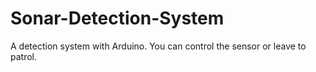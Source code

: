 # Sonar-Detection-System
A detection system with Arduino. You can control the sensor or leave to patrol.
